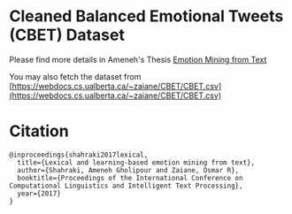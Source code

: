 #  Cleaned Balanced Emotional Tweets (CBET) Dataset
Please find more details in Ameneh's Thesis [Emotion Mining from Text](https://doi.org/10.7939/R3C53F63N)

You may also fetch the dataset from [https://webdocs.cs.ualberta.ca/~zaiane/CBET/CBET.csv](https://webdocs.cs.ualberta.ca/~zaiane/CBET/CBET.csv)
# Citation
```
@inproceedings{shahraki2017lexical,
  title={Lexical and learning-based emotion mining from text},
  author={Shahraki, Ameneh Gholipour and Zaiane, Osmar R},
  booktitle={Proceedings of the International Conference on Computational Linguistics and Intelligent Text Processing},
  year={2017}
}
```
